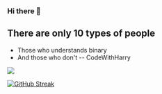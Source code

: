 ### Hi there 👋


## There are only 10 types of people
- Those who understands binary
- And those who don't
    -- CodeWithHarry

![](https://komarev.com/ghpvc/?username=byteastro&color=orange&style=for-the-badge)

[![GitHub Streak](https://github-readme-streak-stats-uvud.vercel.app?user=ByteAstro&theme=vision-friendly-dark&hide_border=true)](https://git.io/streak-stats)
    
<!--
**ByteAstro/ByteAstro** is a ✨ _special_ ✨ repository because its `README.md` (this file) appears on your GitHub profile.

Here are some ideas to get you started:

- 🔭 I’m currently working on ...
- 🌱 I’m currently learning ...
- 👯 I’m looking to collaborate on ...
- 🤔 I’m looking for help with ...
- 💬 Ask me about ...
- 📫 How to reach me: ...
- 😄 Pronouns: ...
- ⚡ Fun fact: ...
-->
